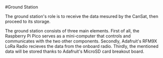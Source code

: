 #Ground Station

The ground station's role is to receive the data mesured by the CanSat, then proceed to its storage. 

The ground station consists of three main elements. 
First of all, the Raspberry Pi Pico serves as a mini-computer that controls and communicates with the two other components.
Secondly, Adafruit's RFM9X LoRa Radio recieves the data from the onboard radio.
Thirdly, the mentioned data will be stored thanks to Adafruit's MicroSD card breakout board. 
